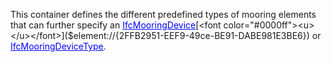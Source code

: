 This container defines the different predefined types of mooring elements that can further specify an [<font color="#0000ff"><u>IfcMooringDevice</u></font>]($element://{E6BD515A-38F6-4bb8-8471-6F1DEBEC1713})[<font color="#0000ff"><u> </u></font>]($element://{2FFB2951-EEF9-49ce-BE91-DABE981E3BE6}) or [<font color="#0000ff"><u>IfcMooringDeviceType</u></font>]($element://{B09C5B5F-9AC4-4620-8F66-3DAC7AC707EA}).